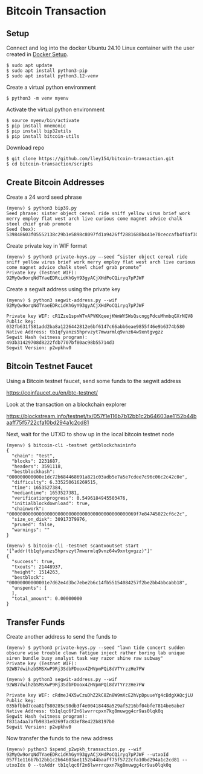 # Bitcoin Transaction
## Setup
Connect and log into the docker Ubuntu 24.10 Linux container with the user created in [Docker Setup](https://github.com/lley154/docker-setup).

```
$ sudo apt update
$ sudo apt install python3-pip
$ sudo apt install python3.12-venv
```
Create a virtual python environment
```
$ python3 -m venv myenv
```
Activate the virtual python environment
```
$ source myenv/bin/activate
$ pip install mnemonic
$ pip install bip32utils
$ pip install bitcoin-utils

```
Download repo
```
$ git clone https://github.com/lley154/bitcoin-transaction.git 
$ cd bitcoin-transaction/scripts
```
## Create Bitcoin Addresses
Create a 24 word seed phrase
```
(myenv) $ python3 bip39.py 
Seed phrase: sister object cereal ride sniff yellow virus brief work merry employ flat west arch live curious come magnet advice chalk steel chief grab promote
Seed (hex): 539848603f05552138c29b1e5898c8097fd1a9426ff2881688b441e70ceccafb4f0af306612e7811ea42a15bd80dfde9f90bba40d4692fa5f974cbc00be01e93
```
Create private key in WIF format
```
(myenv) $ python3 private-keys.py –-seed “sister object cereal ride sniff yellow virus brief work merry employ flat west arch live curious come magnet advice chalk steel chief grab promote”
Private key (Testnet WIF): 92MyQw9orqNdTYaeEDRcidKhGyY93gyACjXHdPoCQiryq7pPJWF
```
Create a segwit address using the private key
```
(myenv) $ python3 segwit-address.py --wif 92MyQw9orqNdTYaeEDRcidKhGyY93gyACjXHdPoCQiryq7pPJWF

Private key WIF: cR1Zze1spxWTvAPVKKqeejKWmWYSWsQscnggPdcuMhmbqGXrNQV8
Public key: 032fb631f581add2ba8a1226442812e6bf6147c66abb6eae9855f46e9b6374b580
Native Address: tb1qfyanzs5hprvzyt7mwurmlq9vnz64w9xntgvgzz
Segwit Hash (witness program): 493b31429708d8222fdb7707bf80ac98b55714d3
Segwit Version: p2wpkhv0
```
## Bitcoin Testnet Faucet
Using a Bitcoin testnet faucet, send some funds to the segwit address

https://coinfaucet.eu/en/btc-testnet/

Look at the transaction on a blockchain explorer

https://blockstream.info/testnet/tx/057f1e116b7b12bb1c2b64603ae1152b44baaff75f5722cfa10bd294a1c2cd81

Next, wait for the UTXO to show up in the local bitcoin testnet node
```
(myenv) $ bitcoin-cli -testnet getblockchaininfo
{
  "chain": "test",
  "blocks": 2231687,
  "headers": 3591118,
  "bestblockhash": "000000000000e1dc72b684468691a821c03adb5e7a5e7cdee7c96c06c2c42c0e",
  "difficulty": 6.335250616269515,
  "time": 1653527384,
  "mediantime": 1653527381,
  "verificationprogress": 0.5496184945503476,
  "initialblockdownload": true,
  "chainwork": "00000000000000000000000000000000000000000000069f7e84745022cf6c2c",
  "size_on_disk": 30917379976,
  "pruned": false,
  "warnings": ""
}

(myenv) $ bitcoin-cli -testnet scantxoutset start '["addr(tb1qfyanzs5hprvzyt7mwurmlq9vnz64w9xntgvgzz)"]'
{
  "success": true,
  "txouts": 21448937,
  "height": 1514263,
  "bestblock": "00000000000001e7d62e4d3bc7ebe2b6c14fb55154084257f2be2bb4bbcabb18",
  "unspents": [
  ],
  "total_amount": 0.00000000
}
```
## Transfer Funds
Create another address to send the funds to
```
(myenv) $ python3 private-keys.py --seed "lawn tide concert sudden obscure wise trouble clown fatigue inject rather boring lab unique siren bundle busy analyst task way razor shine raw subway"
Private key (Testnet WIF): 92WB7dwihzbSMSXwP9Rj3SdbFDoox4ZHVpmPQi8dVTYrzzHe7FW

(myenv) $ python3 segwit-address.py --wif 92WB7dwihzbSMSXwP9Rj3SdbFDoox4ZHVpmPQi8dVTYrzzHe7FW

Private key WIF: cRdmeJ4X5wCzuDhZ2kC8Zn8W9mXcE2hVpDpuueYg4cBdgXAQcjLU
Public key: 035bfbbd7cea81f580285c98db3f4e00418448a529af5216bf04bfe7814be6abe7
Native Address: tb1qlqc6f2n6lwvrrcpxn7kg8muwgg4cr9as0lqk0q
Segwit Hash (witness program): f831a4aa7afb9831e0269fac83ef8e422b8197b0
Segwit Version: p2wpkhv0
```
Now transfer the funds to the new address
```
(myenv) python3 $spend_p2wpkh_transaction.py --wif 92MyQw9orqNdTYaeEDRcidKhGyY93gyACjXHdPoCQiryq7pPJWF --utxoId 057f1e116b7b12bb1c2b64603ae1152b44baaff75f5722cfa10bd294a1c2cd81 --utxoIdx 0 --toAddr tb1qlqc6f2n6lwvrrcpxn7kg8muwgg4cr9as0lqk0q

```




